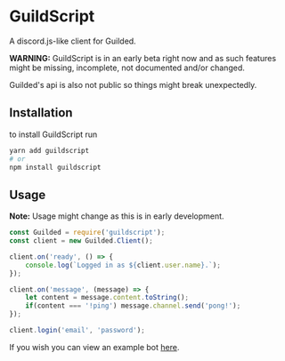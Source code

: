 # GuildScript
A discord.js-like client for Guilded.

**WARNING:** GuildScript is in an early beta right now and as such features might be missing, incomplete, not documented and/or changed.

Guilded's api is also not public so things might break unexpectedly.

## Installation

to install GuildScript run 
```bash
yarn add guildscript
# or
npm install guildscript
```
## Usage
**Note:** Usage might change as this is in early development.
```js
const Guilded = require('guildscript');
const client = new Guilded.Client();

client.on('ready', () => {
    console.log(`Logged in as ${client.user.name}.`);
});

client.on('message', (message) => {
    let content = message.content.toString();
    if(content === '!ping') message.channel.send('pong!');
});

client.login('email', 'password');
```

If you wish you can view an example bot [here](https://github.com/WilsontheWolf/WilsonBot).